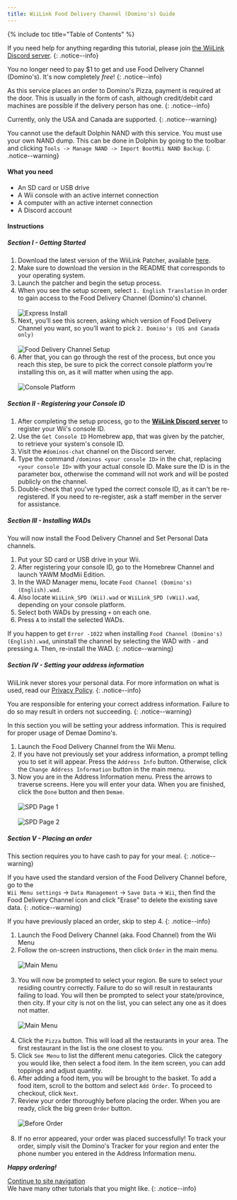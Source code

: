 ```yaml
---
title: WiiLink Food Delivery Channel (Domino's) Guide
---
```


{% include toc title="Table of Contents" %}

If you need help for anything regarding this tutorial, please join [the WiiLink Discord server](https://discord.gg/wiilink-750581992223146074).
{: .notice--info}

You no longer need to pay $1 to get and use Food Delivery Channel (Domino's). It's now completely _free_!
{: .notice--info}

As this service places an order to Domino's Pizza, payment is required at the door. This is usually in the form of cash, although credit/debit card machines are possible if the delivery person has one.
{: .notice--info}

Currently, only the USA and Canada are supported.
{: .notice--warning}

You cannot use the default Dolphin NAND with this service. You must use your own NAND dump. This can be done in Dolphin by going to the toolbar and clicking `Tools -> Manage NAND -> Import BootMii NAND Backup`.
{: .notice--warning}

#### What you need

* An SD card or USB drive
* A Wii console with an active internet connection
* A computer with an active internet connection
* A Discord account

#### Instructions

##### Section I - Getting Started

1. Download the latest version of the WiiLink Patcher, available [here](https://github.com/WiiLink24/WiiLink24-Patcher/tree/csharp-ver).
1. Make sure to download the version in the README that corresponds to your operating system.
1. Launch the patcher and begin the setup process.
1. When you see the setup screen, select `1. English Translation` in order to gain access to the Food Delivery Channel (Domino's) channel.<br><br>
    ![Express Install](/images/demae-dominos/choose-core-channel.png)
1. Next, you’ll see this screen, asking which version of Food Delivery Channel you want, so you’ll want to pick `2. Domino's (US and Canada only)`<br><br>
    ![Food Delivery Channel Setup](/images/demae-dominos/choose-food-channel-ver.png)
1. After that, you can go through the rest of the process, but once you reach this step, be sure to pick the correct console platform you’re installing this on, as it will matter when using the app.<br><br>
    ![Console Platform](/images/demae-dominos/choose-console-platform.png)

##### Section II - Registering your Console ID

1. After completing the setup process, go to the [**WiiLink Discord server**](https://discord.gg/wiilink-750581992223146074) to register your Wii's console ID.
1. Use the `Get Console ID` Homebrew app, that was given by the patcher, to retrieve your system's console ID.
1. Visit the `#dominos-chat` channel on the Discord server.
1. Type the command `/dominos <your console ID>` in the chat, replacing `<your console ID>` with your actual console ID. Make sure the ID is in the parameter box, otherwise the command will not work and will be posted publicly on the channel.
1. Double-check that you've typed the correct console ID, as it can't be re-registered. If you need to re-register, ask a staff member in the server for assistance.

##### Section III - Installing WADs

You will now install the Food Delivery Channel and Set Personal Data channels.

1. Put your SD card or USB drive in your Wii.
1. After registering your console ID, go to the Homebrew Channel and launch YAWM ModMii Edition.
1. In the WAD Manager menu, locate `Food Channel (Domino's) (English).wad`.
1. Also locate `WiiLink_SPD (Wii).wad` or `WiiLink_SPD (vWii).wad`, depending on your console platform.
1. Select both WADs by pressing `+` on each one.
1. Press `A` to install the selected WADs.

If you happen to get `Error -1022` when installing `Food Channel (Domino's) (English).wad`, uninstall the channel by selecting the WAD with `-` and pressing `A`. Then, re-install the WAD.
{: .notice--warning}

##### Section IV - Setting your address information

WiiLink never stores your personal data. For more information on what is used, read our [Privacy Policy](https://www.wiilink24.com/privacy-policy).
{: .notice--info}

You are responsible for entering your correct address information. Failure to do so may result in orders not succeeding.
{: .notice--warning}

In this section you will be setting your address information. This is required for proper usage of Demae Domino's.

1. Launch the Food Delivery Channel from the Wii Menu.
1. If you have not previously set your address information, a prompt telling you to set it will appear. Press the `Address Info` button. Otherwise, click the `Change Address Information` button in the main menu.
1. Now you are in the Address Information menu. Press the arrows to traverse screens. Here you will enter your data. When you are finished, click the `Done` button and then `Demae`.<br><br>
    ![SPD Page 1](/images/demae-dominos/spd-1.png)<br><br>
    ![SPD Page 2](/images/demae-dominos/spd-2.png)

##### Section V - Placing an order

This section requires you to have cash to pay for your meal.
{: .notice--warning}

If you have used the standard version of the Food Delivery Channel before, go to the<br>`Wii Menu settings` -> `Data Management` -> `Save Data` -> `Wii`, then find the <br>Food Delivery Channel icon and click "Erase" to delete the existing save data.
{: .notice--warning}

If you have previously placed an order, skip to step 4.
{: .notice--info}

1. Launch the Food Delivery Channel (aka. Food Channel) from the Wii Menu
1. Follow the on-screen instructions, then click `Order` in the main menu.<br><br>
    ![Main Menu](/images/demae-dominos/success.png)<br><br>
1. You will now be prompted to select your region. Be sure to select your residing country correctly. Failure to do so will result in restaurants failing to load. You will then be prompted to select your state/province, then city. If your city is not on the list, you can select any one as it does not matter.<br><br>
    ![Main Menu](/images/demae-dominos/country-setup.png)<br><br>
1. Click the `Pizza` button. This will load all the restaurants in your area. The first restaurant in the list is the one closest to you.
1. Click `See Menu` to list the different menu categories. Click the category you would like, then select a food item. In the item screen, you can add toppings and adjust quantity.
1. After adding a food item, you will be brought to the basket. To add a food item, scroll to the bottom and select `Add Order`. To proceed to checkout, click `Next`.
1. Review your order thoroughly before placing the order. When you are ready, click the big green `Order` button.<br><br>
    ![Before Order](/images/demae-dominos/order.png)<br><br>
1. If no error appeared, your order was placed successfully! To track your order, simply visit the Domino's Tracker for your region and enter the phone number you entered in the Address Information menu.

**_Happy ordering!_**

[Continue to site navigation](site-navigation)<br>
We have many other tutorials that you might like.
{: .notice--info}
